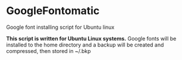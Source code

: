 # GoogleFontomatic
Google font installing script for Ubuntu linux

<strong>This script is written for Ubuntu Linux systems.</strong>
Google fonts will be installed to the home directory and a backup will be created and compressed, then stored in ~/.bkp

